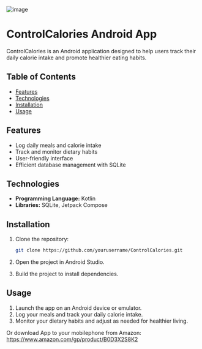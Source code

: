 ![image](https://github.com/MPojda/ControlCalories/assets/80914407/0383ea22-9a4d-4788-98c3-5faf6e2179c3)



# ControlCalories Android App

ControlCalories is an Android application designed to help users track their daily calorie intake and promote healthier eating habits.

## Table of Contents

- [Features](#features)
- [Technologies](#technologies)
- [Installation](#installation)
- [Usage](#usage)

## Features

- Log daily meals and calorie intake
- Track and monitor dietary habits
- User-friendly interface
- Efficient database management with SQLite

## Technologies

- **Programming Language:** Kotlin
- **Libraries:** SQLite, Jetpack Compose

## Installation

1. Clone the repository:
    ```bash
    git clone https://github.com/yourusername/ControlCalories.git
    ```

2. Open the project in Android Studio.

3. Build the project to install dependencies.

## Usage

1. Launch the app on an Android device or emulator.
2. Log your meals and track your daily calorie intake.
3. Monitor your dietary habits and adjust as needed for healthier living.

Or download App to your mobilephone from Amazon: https://www.amazon.com/gp/product/B0D3X2S8K2
